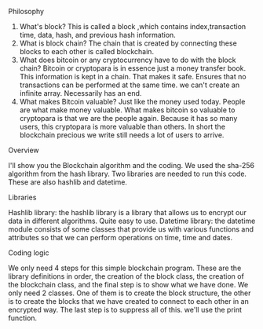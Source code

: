 Philosophy

1.	What's block?
This is called a block ,which contains index,transaction time, data, hash, and previous hash information.
2.	What is block chain?
The chain that is created by connecting these blocks to each other is called blockchain. 
3. What does bitcoin or any cryptocurrency have to do with the block chain?
Bitcoin or cryptopara is in essence just a money transfer book. This information is kept in a chain. That makes it safe. Ensures that no transactions can be performed at the same time. we can't create an infinite array. Necessarily has an end.
4.	What makes Bitcoin valuable?
Just like the money used today. People are what make money valuable. What makes bitcoin so valuable to cryptopara is that we are the people again. Because it has so many users, this cryptopara is more valuable than others. In short the blockchain precious we write still needs a lot of users to arrive.

Overview

I'll show you the Blockchain algorithm and the coding. We used the sha-256 algorithm from the hash library. Two libraries are needed to run this code. These are also hashlib and datetime.

Libraries

Hashlib library: the hashlib library is a library that allows us to encrypt our data in different algorithms. Quite easy to use.
Datetime library: the datetime module consists of some classes that provide us with various functions and attributes so that we can perform operations on time, time and dates.


Coding logic

We only need 4 steps for this simple blockchain program. These are the library definitions in order, the creation of the block class, the creation of the blockchain class, and the final step is to show what we have done.
We only need 2 classes. One of them is to create the block structure, the other is to create the blocks that we have created to connect to each other in an encrypted way.
The last step is to suppress all of this. we'll use the print function.

